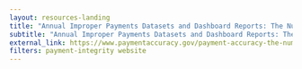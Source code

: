 ```yaml
---
layout: resources-landing
title: "Annual Improper Payments Datasets and Dashboard Reports: The Numbers"
subtitle: "Annual Improper Payments Datasets and Dashboard Reports: The Numbers"
external_link: https://www.paymentaccuracy.gov/payment-accuracy-the-numbers/
filters: payment-integrity website
---
```

